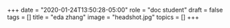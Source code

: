+++
date = "2020-01-24T13:50:28-05:00"
role = "doc student"
draft = false
tags = []
title = "eda zhang"
image = "headshot.jpg"
topics = []
+++
